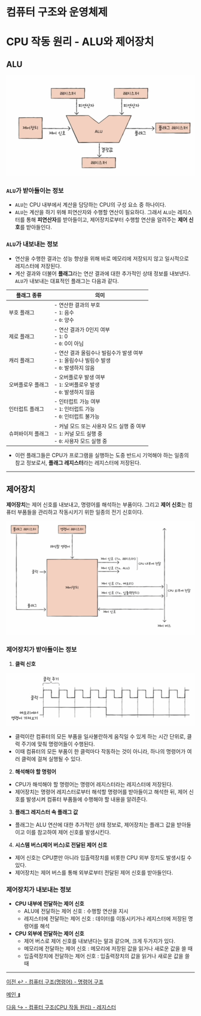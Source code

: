 # 컴퓨터 구조와 운영체제

# CPU 작동 원리 - ALU와 제어장치

## ALU

![img.png](image/img.png)

### **`ALU`가 받아들이는 정보**
- `ALU`는 CPU 내부에서 계산을 담당하는 CPU의 구성 요소 중 하나이다.
- `ALU`는 계산을 하기 위해 피연산자와 수행할 연산이 필요하다. 그래서 `ALU`는 레지스터를 통해 **피연산자**를 받아들이고, 제어장치로부터 수행할 연산을 알려주는
    **제어 신호**를 받아들인다.

### **`ALU`가 내보내는 정보**
- 연산을 수행한 결과는 성능 향상을 위해 바로 메모리에 저장되지 않고 일시적으로 레지스터에 저장된다.
- 계산 결과와 더불어 **플래그**라는 연산 결과에 대한 추가적인 상태 정보를 내보낸다. `ALU`가 내보내는 대표적인 플래그는 다음과 같다.

| 플래그 종류    | 의미                                                                       |
|-----------|--------------------------------------------------------------------------|
| 부호 플래그    | - 연산한 결과의 부호<br/> - `1`: 음수<br/> - `0`: 양수                               |
| 제로 플래그    | - 연산 결과가 0인지 여부<br/> - `1`: 0<br/> - `0`: 0이 아님                          |
| 캐리 플래그    | - 연산 결과 올림수나 빌림수가 발생 여부<br/> - `1`: 올림수나 빌림수 발생<br/> - `0`: 발생하지 않음      |
| 오버플로우 플래그 | - 오버플로우 발생 여부<br/> - `1`: 오버플로우 발생<br/> - `0`: 발생하지 않음                   |
| 인터럽트 플래그  | - 인터럽트 가능 여부<br/> - `1`: 인터럽트 가능<br/> - `0`: 인터럽트 불가능                    |
| 슈퍼바이저 플래그 | - 커널 모드 또는 사용자 모드 실행 중 여부<br/> - `1`: 커널 모드 실행 중<br/> - `0`: 사용자 모드 실행 중 |

- 이런 플래그들은 CPU가 프로그램을 실행하는 도중 반드시 기억해야 하는 일종의 참고 정보로서, **플래그 레지스터**라는 레지스터에 저장된다.

---

## 제어장치

**제어장치**는 제어 신호를 내보내고, 명령어를 해석하는 부품이다. 그리고 **제어 신호**는 컴퓨터 부품들을 관리하고 작동시키기 위한 일종의 전기 신호이다.

![img_1.png](image/img_1.png)

### 제어장치가 받아들이는 정보

1. **클럭 신호**

![img_2.png](image/img_2.png)

- 클럭이란 컴퓨터의 모든 부품을 일사불란하게 움직일 수 있게 하는 시간 단위로, 클럭 주기에 맞춰 명령어들이 수행된다.
- 이때 컴퓨터의 모든 부품이 한 클럭마다 작동하는 것이 아니라, 하나의 명령어가 여러 클럭에 걸쳐 실행될 수 있다.

2. **해석해야 할 명렁어**
- CPU가 해석해야 할 명령어는 명령어 레지스터라는 레지스터에 저장된다.
- 제어장치는 명령어 레지스터로부터 해석할 명령어를 받아들이고 해석한 뒤, 제어 신호를 발생시켜 컴퓨터 부품들에 수행해야 할 내용을 알려준다.

3. **플래그 레지스터 속 플래그 값**
- 플래그는 ALU 연산에 대한 추가적인 상태 정보로, 제어장치는 플래그 값을 받아들이고 이를 참고하여 제어 신호를 발생시킨다.

4. **시스템 버스(제어 버스)로 전달된 제어 신호**
- 제어 신호는 CPU뿐만 아니라 입출력장치를 비롯한 CPU 외부 장치도 발생시킬 수 있다.
- 제어장치는 제어 버스를 통해 외부로부터 전달된 제어 신호를 받아들인다.

### 제어장치가 내보내는 정보

- **CPU 내부에 전달하는 제어 신호**
  - ALU에 전달하는 제어 신호 : 수행할 연산을 지시
  - 레지스터에 전달하는 제어 신호 : 데이터를 이동시키거나 레지스터에 저장된 명령어를 해석
- **CPU 외부에 전달하는 제어 신호**
  - 제어 버스로 제어 신호를 내보낸다는 말과 같으며, 크게 두가지가 있다.
  - 메모리에 전달하는 제어 신호 : 메모리에 저장된 값을 읽거나 새로운 값을 쓸 때
  - 입출력장치에 전달하는 제어 신호 : 입출력장치의 값을 읽거나 새로운 값을 쓸 때

---

[이전 ↩️ - 컴퓨터 구조(명령어) - 명령어 구조]()

[메인 ⏫](https://github.com/genesis12345678/TIL/blob/main/cs/Main.md)

[다음 ↪️ - 컴퓨터 구조(CPU 작동 원리) - 레지스터]()